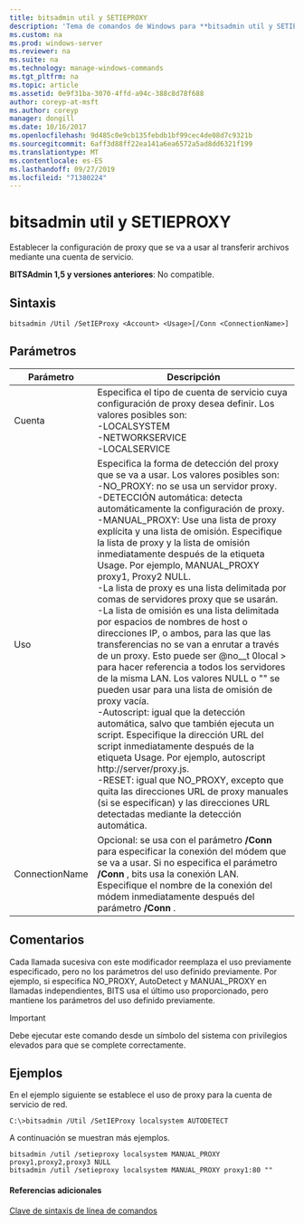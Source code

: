 ```yaml
---
title: bitsadmin util y SETIEPROXY
description: 'Tema de comandos de Windows para **bitsadmin util y SETIEPROXY** : establecer la configuración de proxy que se va a usar al transferir archivos mediante una cuenta de servicio.'
ms.custom: na
ms.prod: windows-server
ms.reviewer: na
ms.suite: na
ms.technology: manage-windows-commands
ms.tgt_pltfrm: na
ms.topic: article
ms.assetid: 0e9f31ba-3070-4ffd-a94c-388c8d78f688
author: coreyp-at-msft
ms.author: coreyp
manager: dongill
ms.date: 10/16/2017
ms.openlocfilehash: 9d485c0e9cb135febdb1bf99cec4de08d7c9321b
ms.sourcegitcommit: 6aff3d88ff22ea141a6ea6572a5ad8dd6321f199
ms.translationtype: MT
ms.contentlocale: es-ES
ms.lasthandoff: 09/27/2019
ms.locfileid: "71380224"
---
```

# <a name="bitsadmin-util-and-setieproxy"></a>bitsadmin util y SETIEPROXY

Establecer la configuración de proxy que se va a usar al transferir archivos mediante una cuenta de servicio.

**BITSAdmin 1,5 y versiones anteriores**: No compatible.

## <a name="syntax"></a>Sintaxis

```
bitsadmin /Util /SetIEProxy <Account> <Usage>[/Conn <ConnectionName>]
```

## <a name="parameters"></a>Parámetros

|Parámetro|Descripción|
|---------|-----------|
|Cuenta|Especifica el tipo de cuenta de servicio cuya configuración de proxy desea definir. Los valores posibles son:</br>-LOCALSYSTEM</br>-NETWORKSERVICE</br>-LOCALSERVICE|
|Uso|Especifica la forma de detección del proxy que se va a usar. Los valores posibles son:</br>-NO_PROXY: no se usa un servidor proxy.</br>-DETECCIÓN automática: detecta automáticamente la configuración de proxy.</br>-MANUAL_PROXY: Use una lista de proxy explícita y una lista de omisión. Especifique la lista de proxy y la lista de omisión inmediatamente después de la etiqueta Usage. Por ejemplo, MANUAL_PROXY proxy1, Proxy2 NULL.</br>    -La lista de proxy es una lista delimitada por comas de servidores proxy que se usarán.</br>    -La lista de omisión es una lista delimitada por espacios de nombres de host o direcciones IP, o ambos, para las que las transferencias no se van a enrutar a través de un proxy. Esto puede ser @no__t 0local > para hacer referencia a todos los servidores de la misma LAN. Los valores NULL o "" se pueden usar para una lista de omisión de proxy vacía.</br>-Autoscript: igual que la detección automática, salvo que también ejecuta un script. Especifique la dirección URL del script inmediatamente después de la etiqueta Usage. Por ejemplo, autoscript http://server/proxy.js.</br>-RESET: igual que NO_PROXY, excepto que quita las direcciones URL de proxy manuales (si se especifican) y las direcciones URL detectadas mediante la detección automática.|
|ConnectionName|Opcional: se usa con el parámetro **/Conn** para especificar la conexión del módem que se va a usar. Si no especifica el parámetro **/Conn** , bits usa la conexión LAN. Especifique el nombre de la conexión del módem inmediatamente después del parámetro **/Conn** .|

## <a name="remarks"></a>Comentarios

Cada llamada sucesiva con este modificador reemplaza el uso previamente especificado, pero no los parámetros del uso definido previamente. Por ejemplo, si especifica NO_PROXY, AutoDetect y MANUAL_PROXY en llamadas independientes, BITS usa el último uso proporcionado, pero mantiene los parámetros del uso definido previamente.

> [!IMPORTANT]
> Debe ejecutar este comando desde un símbolo del sistema con privilegios elevados para que se complete correctamente.

## <a name="examples"></a>Ejemplos

En el ejemplo siguiente se establece el uso de proxy para la cuenta de servicio de red.

```
C:\>bitsadmin /Util /SetIEProxy localsystem AUTODETECT
```

A continuación se muestran más ejemplos.

```
bitsadmin /util /setieproxy localsystem MANUAL_PROXY proxy1,proxy2,proxy3 NULL
bitsadmin /util /setieproxy localsystem MANUAL_PROXY proxy1:80 ""
```

#### <a name="additional-references"></a>Referencias adicionales

[Clave de sintaxis de línea de comandos](command-line-syntax-key.md)